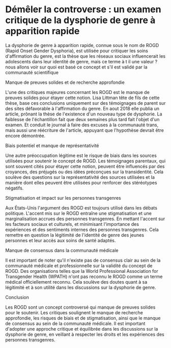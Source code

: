 # Démêler la controverse : un examen critique de la dysphorie de genre à apparition rapide


La dysphorie de genre à apparition rapide, connue sous le nom de ROGD (Rapid Onset Gender Dysphoria), est utilisée pour critiquer les soins d'affirmation du genre, est la thèse que les réseaux sociaux influencerait les adolescents dans leur identité de genre, mais ce terme à t il une valeur ? nous allons voir sur quoi est basé ce concept et s'il est validé par la communauté scientifique    

Manque de preuves solides et de recherche approfondie

L'une des critiques majeures concernant les ROGD est le manque de preuves solides pour étayer cette notion. Lisa Littman tête de fils de cette thèse, base ces conclusions uniquement sur des témoignages de parent sur des sites défavorable à l'affirmation du genre. En aout 2018 elle publia un article, prônant la thèse de l'existence d'un nouveau type de dysphorie. La faiblesse de l'échantillon fait que deux semaines plus tard fait l'objet d'un examen. Et conduit le journal à faire des excuses à la communauté trans, mais aussi une réécriture de l'article, appuyant que l'hypothèse devrait être encore démontrée.   

Biais potentiel et manque de représentativité

Une autre préoccupation légitime est le risque de biais dans les sources utilisées pour soutenir le concept de ROGD. Les témoignages parentaux, qui sont souvent cités pour étayer cette notion, peuvent être influencés par des croyances, des préjugés ou des idées préconçues sur la transidentité. Cela soulève des questions sur la représentativité des sources utilisées et la manière dont elles peuvent être utilisées pour renforcer des stéréotypes négatifs.

Stigmatisation et impact sur les personnes transgenres

Aux États-Unis l'argument des ROGD est toujours utilisé dans les débats politique. L'accent mis sur le ROGD entraîne une stigmatisation et une marginalisation accrues des personnes transgenres. En mettant l'accent sur les facteurs sociaux et culturels, et minimisant l'importance des expériences et des sentiments internes des personnes transgenres. Cela remettre en question la légitimité de l'identité de genre des jeunes personnes et leur accès aux soins de santé adaptés.

Manque de consensus dans la communauté médicale

Il est important de noter qu'il n'existe pas de consensus clair au sein de la communauté médicale et professionnelle sur la validité du concept de ROGD. Des organisations telles que la World Professional Association for Transgender Health (WPATH) n'ont pas reconnu le ROGD comme un terme médical officiellement reconnu. Cela soulève des doutes quant à sa légitimité et à son utilité dans les discussions sur la dysphorie de genre.

Conclusion

Les ROGD sont un concept controversé qui manque de preuves solides pour le soutenir. Les critiques soulignent le manque de recherche approfondie, les risques de biais et de stigmatisation, ainsi que le manque de consensus au sein de la communauté médicale. Il est important d'adopter une approche critique et équilibrée dans les discussions sur la dysphorie de genre, en veillant à respecter les droits et les expériences des personnes transgenres.